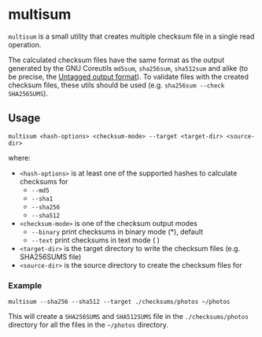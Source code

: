 # multisum

`multisum` is a small utility that creates multiple checksum file in a single read operation.

The calculated checksum files have the same format as the output generated by the GNU Coreutils `md5sum`, `sha256sum`, `sha512sum` and alike (to be precise, the [Untagged output format](https://www.gnu.org/software/coreutils/manual/html_node/cksum-output-modes.html)). To validate files with the created checksum files, these utils should be used (e.g. `sha256sum --check SHA256SUMS`).


## Usage

    multisum <hash-options> <checksum-mode> --target <target-dir> <source-dir>

where:

- `<hash-options>` is at least one of the supported hashes to calculate checksums for
    - `--md5`
    - `--sha1`
    - `--sha256`
    - `--sha512`
- `<checksum-mode>` is one of the checksum output modes
    - `--binary` print checksums in binary mode (*), default
    - `--text` print checksums in text mode ( )
- `<target-dir>` is the target directory to write the checksum files (e.g. SHA256SUMS file)
- `<source-dir>` is the source directory to create the checksum files for

### Example

    multisum --sha256 --sha512 --target ./checksums/photos ~/photos

This will create a `SHA256SUMS` and `SHA512SUMS` file in the `./checksums/photos` directory for all the files in the `~/photos` directory.
